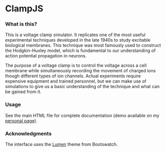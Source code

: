 # ClampJS

### What is this?

This is a voltage clamp simulator. It replicates one of the most useful experimental techniques developed in the late 1940s to study excitable biological membranes. This technique was most famously used to construct the Hodgkin-Huxley model, which is fundamental to our understanding of action potential propagation in neurons. 

The purpose of a voltage clamp is to control the voltage across a cell membrane while simultaneously recording the movement of charged ions though different types of ion channels. Actual experiments require expensive equipment and trained personnel, but we can make use of simulations to give us a basic understanding of the technique and what can be gained from it. 

### Usage

See the main HTML file for complete documentation (demo available on my [personal page](http://michaelcyau.com/vclamp)).

### Acknowledgments

The interface uses the [Lumen](https://bootswatch.com/lumen/) theme from Bootswatch.
